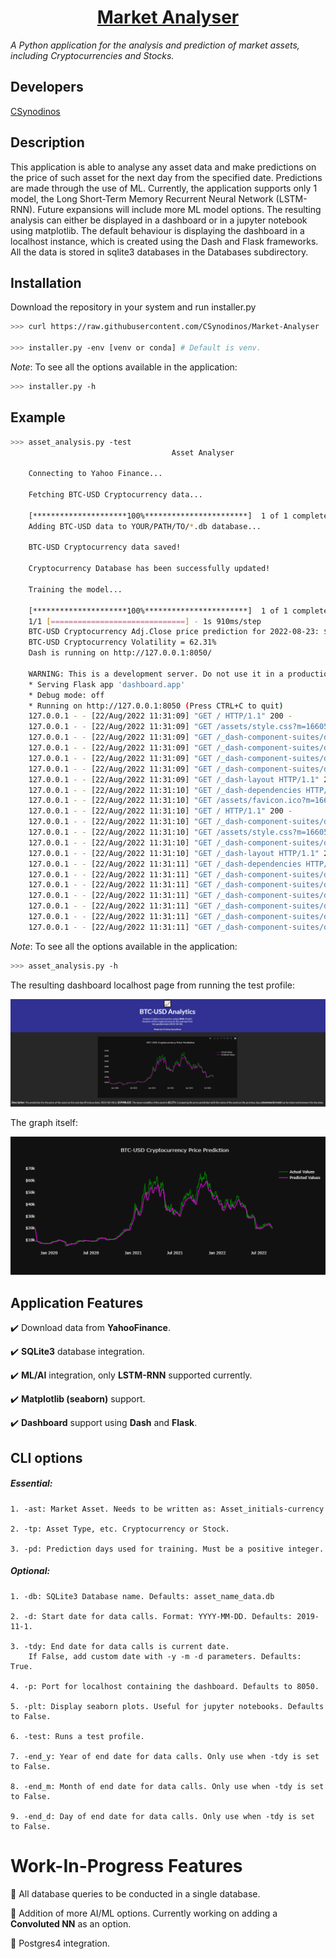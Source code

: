 <h1 align="center"; style='font-size:200%'>
<ins><strong>Market Analyser</strong><ins>
</h1>

*A Python application for the analysis and prediction of market assets, including Cryptocurrencies and Stocks.*

## Developers
[CSynodinos](https://github.com/CSynodinos)

## Description
This application is able to analyse any asset data and make predictions on the price of such asset for the next day from the specified date. Predictions are made through the use of ML. Currently, the application supports only 1 model, the Long Short-Term Memory Recurrent Neural Network (LSTM-RNN). Future expansions will include more ML model options. The resulting analysis can either be displayed in a dashboard or in a jupyter notebook using matplotlib. The default behaviour is displaying the dashboard in a localhost instance, which is created using the Dash and Flask frameworks. All the data is stored in sqlite3 databases in the Databases subdirectory.

## Installation
Download the repository in your system and run installer.py
```bash
>>> curl https://raw.githubusercontent.com/CSynodinos/Market-Analyser

>>> installer.py -env [venv or conda] # Default is venv.
```

*Note*: To see all the options available in the application:

```bash
>>> installer.py -h
```

## Example
```bash
>>> asset_analysis.py -test
                                    Asset Analyser

    Connecting to Yahoo Finance...

    Fetching BTC-USD Cryptocurrency data...

    [*********************100%***********************]  1 of 1 completed
    Adding BTC-USD data to YOUR/PATH/TO/*.db database...

    BTC-USD Cryptocurrency data saved!

    Cryptocurrency Database has been successfully updated!

    Training the model...

    [*********************100%***********************]  1 of 1 completed
    1/1 [==============================] - 1s 910ms/step
    BTC-USD Cryptocurrency Adj.Close price prediction for 2022-08-23: $[[23380.16]]
    BTC-USD Cryptocurrency Volatility = 62.31%
    Dash is running on http://127.0.0.1:8050/

    WARNING: This is a development server. Do not use it in a production deployment. Use a production WSGI server instead.
    * Serving Flask app 'dashboard.app'
    * Debug mode: off
    * Running on http://127.0.0.1:8050 (Press CTRL+C to quit)
    127.0.0.1 - - [22/Aug/2022 11:31:09] "GET / HTTP/1.1" 200 -
    127.0.0.1 - - [22/Aug/2022 11:31:09] "GET /assets/style.css?m=1660504342.4959888 HTTP/1.1" 200 -
    127.0.0.1 - - [22/Aug/2022 11:31:09] "GET /_dash-component-suites/dash/deps/react-dom@16.v2_5_0m1659572569.14.0.min.js HTTP/1.1" 200 -
    127.0.0.1 - - [22/Aug/2022 11:31:09] "GET /_dash-component-suites/dash/deps/prop-types@15.v2_5_0m1659572569.8.1.min.js HTTP/1.1" 200 -
    127.0.0.1 - - [22/Aug/2022 11:31:09] "GET /_dash-component-suites/dash/deps/react@16.v2_5_0m1659572569.14.0.min.js HTTP/1.1" 200 -
    127.0.0.1 - - [22/Aug/2022 11:31:09] "GET /_dash-component-suites/dash/dash-renderer/build/dash_renderer.v2_5_0m1659572568.min.js HTTP/1.1" 200 -
    127.0.0.1 - - [22/Aug/2022 11:31:09] "GET /_dash-layout HTTP/1.1" 200 -
    127.0.0.1 - - [22/Aug/2022 11:31:10] "GET /_dash-dependencies HTTP/1.1" 200 -
    127.0.0.1 - - [22/Aug/2022 11:31:10] "GET /assets/favicon.ico?m=1660494775.9404457 HTTP/1.1" 200 -
    127.0.0.1 - - [22/Aug/2022 11:31:10] "GET / HTTP/1.1" 200 -
    127.0.0.1 - - [22/Aug/2022 11:31:10] "GET /_dash-component-suites/dash/dcc/async-graph.js HTTP/1.1" 304 -
    127.0.0.1 - - [22/Aug/2022 11:31:10] "GET /assets/style.css?m=1660504342.4959888 HTTP/1.1" 304 -
    127.0.0.1 - - [22/Aug/2022 11:31:10] "GET /_dash-component-suites/dash/dcc/async-plotlyjs.js HTTP/1.1" 304 -
    127.0.0.1 - - [22/Aug/2022 11:31:10] "GET /_dash-layout HTTP/1.1" 200 -
    127.0.0.1 - - [22/Aug/2022 11:31:11] "GET /_dash-dependencies HTTP/1.1" 200 -
    127.0.0.1 - - [22/Aug/2022 11:31:11] "GET /_dash-component-suites/dash/dcc/async-markdown.js HTTP/1.1" 304 -
    127.0.0.1 - - [22/Aug/2022 11:31:11] "GET /_dash-component-suites/dash/dcc/async-graph.js HTTP/1.1" 304 -
    127.0.0.1 - - [22/Aug/2022 11:31:11] "GET /_dash-component-suites/dash/dcc/async-plotlyjs.js HTTP/1.1" 304 -
    127.0.0.1 - - [22/Aug/2022 11:31:11] "GET /_dash-component-suites/dash/dcc/async-markdown.js HTTP/1.1" 304 -
    127.0.0.1 - - [22/Aug/2022 11:31:11] "GET /_dash-component-suites/dash/dcc/async-highlight.js HTTP/1.1" 304 -
    127.0.0.1 - - [22/Aug/2022 11:31:11] "GET /_dash-component-suites/dash/dcc/async-highlight.js HTTP/1.1" 304 -
```

*Note*: To see all the options available in the application:

```bash
>>> asset_analysis.py -h
```

The resulting dashboard localhost page from running the test profile:

![My Image](assets/full_dash_test.png)

The graph itself:

![My Image](assets/test_plot.png)

## Application Features

:heavy_check_mark: Download data from **YahooFinance**.

:heavy_check_mark: **SQLite3** database integration.

:heavy_check_mark: **ML/AI** integration, only **LSTM-RNN** supported currently.

:heavy_check_mark: **Matplotlib (seaborn)** support.

:heavy_check_mark: **Dashboard** support using **Dash** and **Flask**.

## CLI options
##### *Essential*:
    1. -ast: Market Asset. Needs to be written as: Asset_initials-currency

    2. -tp: Asset Type, etc. Cryptocurrency or Stock.

    3. -pd: Prediction days used for training. Must be a positive integer.

##### *Optional*:
    1. -db: SQLite3 Database name. Defaults: asset_name_data.db

    2. -d: Start date for data calls. Format: YYYY-MM-DD. Defaults: 2019-11-1.

    3. -tdy: End date for data calls is current date. 
        If False, add custom date with -y -m -d parameters. Defaults: True.

    4. -p: Port for localhost containing the dashboard. Defaults to 8050.

    5. -plt: Display seaborn plots. Useful for jupyter notebooks. Defaults to False.

    6. -test: Runs a test profile.

    7. -end_y: Year of end date for data calls. Only use when -tdy is set to False.

    8. -end_m: Month of end date for data calls. Only use when -tdy is set to False.

    9. -end_d: Day of end date for data calls. Only use when -tdy is set to False.

# Work-In-Progress Features

:small_red_triangle: All database queries to be conducted in a single database.

:small_red_triangle: Addition of more AI/ML options. Currently working on adding a **Convoluted NN** as an option.

:small_red_triangle: Postgres4 integration.

